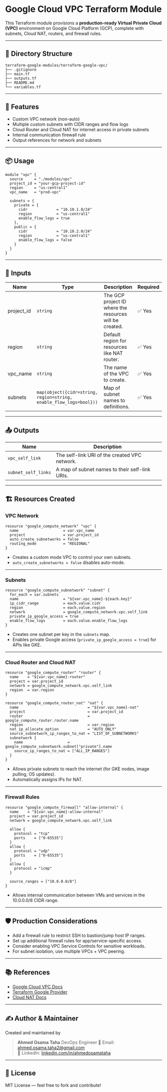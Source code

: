 # Google Cloud VPC Terraform Module

This Terraform module provisions a **production-ready Virtual Private Cloud (VPC)** environment on Google Cloud Platform (GCP), complete with subnets, Cloud NAT, routers, and firewall rules.

---

## 📁 Directory Structure

```text
terraform-google-modules/terraform-google-vpc/
├── .gitignore
├── main.tf
├── outputs.tf
├── README.md
└── variables.tf
```

---

## 🚀 Features

- Custom VPC network (non-auto)
- Multiple custom subnets with CIDR ranges and flow logs
- Cloud Router and Cloud NAT for internet access in private subnets
- Internal communication firewall rule
- Output references for network and subnets

---

## 📦 Usage

```hcl
module "vpc" {
  source     = "./modules/vpc"
  project_id = "your-gcp-project-id"
  region     = "us-central1"
  vpc_name   = "prod-vpc"

  subnets = {
    private = {
      cidr             = "10.10.1.0/24"
      region           = "us-central1"
      enable_flow_logs = true
    },
    public = {
      cidr             = "10.10.2.0/24"
      region           = "us-central1"
      enable_flow_logs = false
    }
  }
}
```

---

## 🧩 Inputs

| Name        | Type                                                                 | Description                                             | Required |
|-------------|----------------------------------------------------------------------|---------------------------------------------------------|----------|
| project_id  | `string`                                                             | The GCP project ID where the resources will be created. | ✅ Yes   |
| region      | `string`                                                             | Default region for resources like NAT router.           | ✅ Yes   |
| vpc_name    | `string`                                                             | The name of the VPC to create.                          | ✅ Yes   |
| subnets     | `map(object({cidr=string, region=string, enable_flow_logs=bool}))`   | Map of subnet names to definitions.                     | ✅ Yes   |

---

## 📤 Outputs

| Name              | Description                                         |
|-------------------|-----------------------------------------------------|
| `vpc_self_link`   | The self-link URI of the created VPC network.       |
| `subnet_self_links` | A map of subnet names to their self-link URIs.    |

---

## 🏗️ Resources Created

### VPC Network

```hcl
resource "google_compute_network" "vpc" {
  name                    = var.vpc_name
  project                 = var.project_id
  auto_create_subnetworks = false
  routing_mode            = "REGIONAL"
}
```

- Creates a custom mode VPC to control your own subnets.
- `auto_create_subnetworks = false` disables auto-mode.

---

### Subnets

```hcl
resource "google_compute_subnetwork" "subnet" {
  for_each = var.subnets
  name                    = "${var.vpc_name}-${each.key}"
  ip_cidr_range           = each.value.cidr
  region                  = each.value.region
  network                 = google_compute_network.vpc.self_link
  private_ip_google_access = true
  enable_flow_logs        = each.value.enable_flow_logs
}
```

- Creates one subnet per key in the `subnets` map.
- Enables private Google access (`private_ip_google_access = true`) for APIs like GKE.

---

### Cloud Router and Cloud NAT

```hcl
resource "google_compute_router" "router" {
  name    = "${var.vpc_name}-router"
  project = var.project_id
  network = google_compute_network.vpc.self_link
  region  = var.region
}

resource "google_compute_router_nat" "nat" {
  name                               = "${var.vpc_name}-nat"
  project                            = var.project_id
  router                             = google_compute_router.router.name
  region                             = var.region
  nat_ip_allocate_option             = "AUTO_ONLY"
  source_subnetwork_ip_ranges_to_nat = "LIST_OF_SUBNETWORKS"
  subnetwork {
    name                    = google_compute_subnetwork.subnet["private"].name
    source_ip_ranges_to_nat = ["ALL_IP_RANGES"]
  }
}
```

- Allows private subnets to reach the internet (for GKE nodes, image pulling, OS updates).
- Automatically assigns IPs for NAT.

---

### Firewall Rules

```hcl
resource "google_compute_firewall" "allow-internal" {
  name    = "${var.vpc_name}-allow-internal"
  project = var.project_id
  network = google_compute_network.vpc.self_link

  allow {
    protocol = "tcp"
    ports    = ["0-65535"]
  }
  allow {
    protocol = "udp"
    ports    = ["0-65535"]
  }
  allow {
    protocol = "icmp"
  }

  source_ranges = ["10.0.0.0/8"]
}
```

- Allows internal communication between VMs and services in the 10.0.0.0/8 CIDR range.

---

## 🛡️ Production Considerations

- Add a firewall rule to restrict SSH to bastion/jump host IP ranges.
- Set up additional firewall rules for app/service-specific access.
- Consider enabling VPC Service Controls for sensitive workloads.
- For subnet isolation, use multiple VPCs + VPC peering.

---

## 📚 References

- [Google Cloud VPC Docs](https://cloud.google.com/vpc/docs)
- [Terraform Google Provider](https://registry.terraform.io/providers/hashicorp/google/latest)
- [Cloud NAT Docs](https://cloud.google.com/nat/docs)

---

## ✍️ Author & Maintainer

Created and maintained by 
> **Ahmed Osama Taha**
> DevOps Engineer 
> 📧 Email: [ahmed.osama.taha2@gmail.com](mailto:ahmed.osama.taha2@gmail.com)  
> 🔗 LinkedIn: [linkedin.com/in/ahmedosamataha](https://www.linkedin.com/in/ahmedosamataha)

---

## 🪪 License

MIT License — feel free to fork and contribute!


